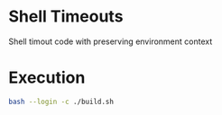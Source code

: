 # Shell Timeouts

Shell timout code with preserving environment context

# Execution

```bash
bash --login -c ./build.sh
```
